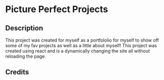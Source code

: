 # Picture Perfect Projects
## Description
This project was created for myself as a portfololio for myself to show off some of my fav projects as well as a little about myself! This project was created using react and is a dynamically changing the site all without reloading the page. 

## Credits
## 